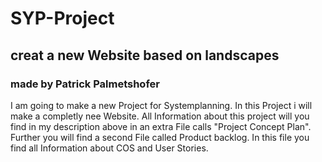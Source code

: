# SYP-Project
## creat a new Website based on landscapes
### made by Patrick Palmetshofer

I am going to make a new Project for Systemplanning. In this Project i will make a completly nee Website. All Information about this project will you find in 
my description above in an extra File calls "Project Concept Plan". Further you will find a second File called Product backlog. 
In this file you find all Information about COS and User Stories.
